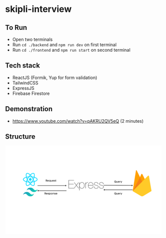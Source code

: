 # skipli-interview

## To Run

- Open two terminals
- Run `cd ./backend` and `npm run dev` on first terminal
- Run `cd ./frontend` and `npm run start` on second terminal

## Tech stack

- ReactJS (Formik, Yup for form validation)
- TailwindCSS
- ExpressJS
- Firebase Firestore

## Demonstration

- https://www.youtube.com/watch?v=pAKRU2QV5eQ (2 minutes)

## Structure

![Screenshot](structure.png)
